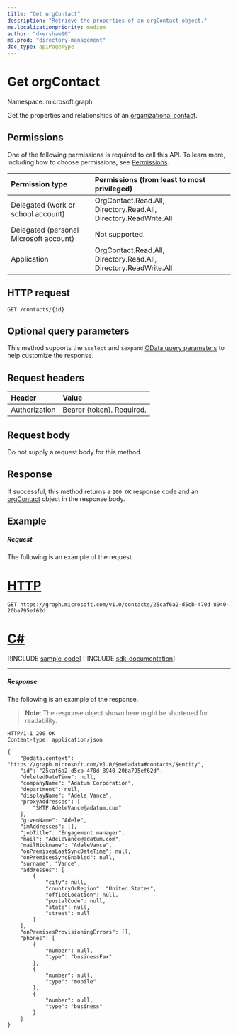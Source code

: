 ```yaml
---
title: "Get orgContact"
description: "Retrieve the properties of an orgContact object."
ms.localizationpriority: medium
author: "dkershaw10"
ms.prod: "directory-management"
doc_type: apiPageType
---
```


# Get orgContact

Namespace: microsoft.graph

Get the properties and relationships of an [organizational contact](../resources/orgcontact.md).

## Permissions
One of the following permissions is required to call this API. To learn more, including how to choose permissions, see [Permissions](/graph/permissions-reference).

|Permission type      | Permissions (from least to most privileged)              |
|:--------------------|:---------------------------------------------------------|
|Delegated (work or school account) | OrgContact.Read.All, Directory.Read.All, Directory.ReadWrite.All    |
|Delegated (personal Microsoft account) | Not supported.    |
|Application | OrgContact.Read.All, Directory.Read.All, Directory.ReadWrite.All |

## HTTP request
<!-- { "blockType": "ignored" } -->
```http
GET /contacts/{id}
```
## Optional query parameters
This method supports the `$select` and `$expand` [OData query parameters](/graph/query-parameters) to help customize the response.

## Request headers
| Header       | Value |
|:-----------|:----------|
| Authorization  | Bearer {token}. Required. |

## Request body
Do not supply a request body for this method.

## Response

If successful, this method returns a `200 OK` response code and an [orgContact](../resources/orgcontact.md) object in the response body.
## Example
##### Request
The following is an example of the request.


# [HTTP](#tab/http)
<!-- {
  "blockType": "request",
  "name": "get_orgcontact"
}-->
```msgraph-interactive
GET https://graph.microsoft.com/v1.0/contacts/25caf6a2-d5cb-470d-8940-20ba795ef62d
```

# [C#](#tab/csharp)
[!INCLUDE [sample-code](../includes/snippets/csharp/get-orgcontact-csharp-snippets.md)]
[!INCLUDE [sdk-documentation](../includes/snippets/snippets-sdk-documentation-link.md)]

---

##### Response
The following is an example of the response.
>**Note**: The response object shown here might be shortened for readability. 
<!-- {
  "blockType": "response",
  "truncated": true,
  "@odata.type": "microsoft.graph.orgcontact"
} -->
```http
HTTP/1.1 200 OK
Content-type: application/json

{
    "@odata.context": "https://graph.microsoft.com/v1.0/$metadata#contacts/$entity",
    "id": "25caf6a2-d5cb-470d-8940-20ba795ef62d",
    "deletedDateTime": null,
    "companyName": "Adatum Corporation",
    "department": null,
    "displayName": "Adele Vance",
    "proxyAddresses": [
        "SMTP:AdeleVance@adatum.com"
    ],
    "givenName": "Adele",
    "imAddresses": [],
    "jobTitle": "Engagement manager",
    "mail": "AdeleVance@adatum.com",
    "mailNickname": "AdeleVance",
    "onPremisesLastSyncDateTime": null,
    "onPremisesSyncEnabled": null,
    "surname": "Vance",
    "addresses": [
        {
            "city": null,
            "countryOrRegion": "United States",
            "officeLocation": null,
            "postalCode": null,
            "state": null,
            "street": null
        }
    ],
    "onPremisesProvisioningErrors": [],
    "phones": [
        {
            "number": null,
            "type": "businessFax"
        },
        {
            "number": null,
            "type": "mobile"
        },
        {
            "number": null,
            "type": "business"
        }
    ]
}
```

<!-- uuid: 8fcb5dbc-d5aa-4681-8e31-b001d5168d79
2015-10-25 14:57:30 UTC -->
<!--
{
  "type": "#page.annotation",
  "description": "Get orgContact",
  "keywords": "",
  "section": "documentation",
  "tocPath": "",
  "suppressions": [
  ]
}
-->

